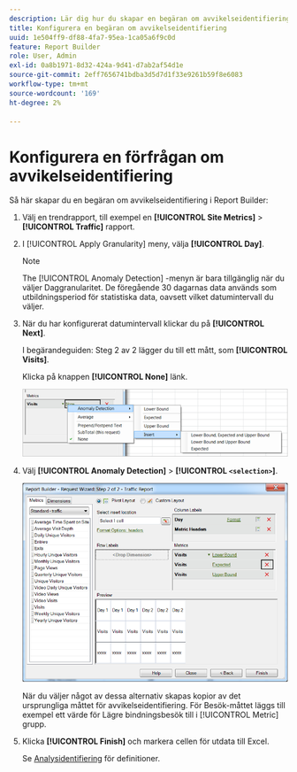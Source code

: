 ```yaml
---
description: Lär dig hur du skapar en begäran om avvikelseidentifiering i Report Builder.
title: Konfigurera en begäran om avvikelseidentifiering
uuid: 1e504ff9-df88-4fa7-95ea-1ca05a6f9c0d
feature: Report Builder
role: User, Admin
exl-id: 0a8b1971-8d32-424a-9d41-d7ab2af54d1e
source-git-commit: 2eff7656741bdba3d5d7d1f33e9261b59f8e6083
workflow-type: tm+mt
source-wordcount: '169'
ht-degree: 2%

---
```


# Konfigurera en förfrågan om avvikelseidentifiering

Så här skapar du en begäran om avvikelseidentifiering i Report Builder:

1. Välj en trendrapport, till exempel en **[!UICONTROL Site Metrics]** > **[!UICONTROL Traffic]** rapport.
1. I [!UICONTROL Apply Granularity] meny, välja **[!UICONTROL Day]**.

   >[!NOTE]
   >
   >The [!UICONTROL Anomaly Detection] -menyn är bara tillgänglig när du väljer Daggranularitet. De föregående 30 dagarnas data används som utbildningsperiod för statistiska data, oavsett vilket datumintervall du väljer.

1. När du har konfigurerat datumintervall klickar du på **[!UICONTROL Next]**.

   I begärandeguiden: Steg 2 av 2 lägger du till ett mått, som **[!UICONTROL Visits]**.

   Klicka på knappen **[!UICONTROL None]** länk.

   ![Skärmbild som visar avvikelseidentifiering infogar och infogar sedan alternativ för Nedre och övre gräns och förväntade.](assets/anomaly_select.png)

1. Välj **[!UICONTROL Anomaly Detection]** > **[!UICONTROL `<selection>`]**.

   ![Skärmbild som visar Request Wizard Step 2 - Trafikrapport.](assets/anomaly_visit.png)

   När du väljer något av dessa alternativ skapas kopior av det ursprungliga måttet för avvikelseidentifiering. För Besök-måttet läggs till exempel ett värde för Lägre bindningsbesök till i [!UICONTROL Metric] grupp.
1. Klicka **[!UICONTROL Finish]** och markera cellen för utdata till Excel.

   Se [Analysidentifiering](/help/analyze/analysis-workspace/c-anomaly-detection/anomaly-detection.md) för definitioner.
